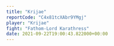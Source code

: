 ```yaml
---
title: "Krijae"
reportCode: "C4x81tcXAbr9YMgj"
player: "Krijae"
fight: "Fathom-Lord Karathress"
date: 2021-09-22T19:00:43.822000+00:00
---
```

